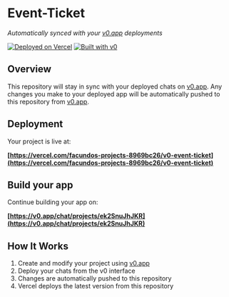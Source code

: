 # Event-Ticket

*Automatically synced with your [v0.app](https://v0.app) deployments*

[![Deployed on Vercel](https://img.shields.io/badge/Deployed%20on-Vercel-black?style=for-the-badge&logo=vercel)](https://vercel.com/facundos-projects-8969bc26/v0-event-ticket)
[![Built with v0](https://img.shields.io/badge/Built%20with-v0.app-black?style=for-the-badge)](https://v0.app/chat/projects/ek2SnuJhJKR)

## Overview

This repository will stay in sync with your deployed chats on [v0.app](https://v0.app).
Any changes you make to your deployed app will be automatically pushed to this repository from [v0.app](https://v0.app).

## Deployment

Your project is live at:

**[https://vercel.com/facundos-projects-8969bc26/v0-event-ticket](https://vercel.com/facundos-projects-8969bc26/v0-event-ticket)**

## Build your app

Continue building your app on:

**[https://v0.app/chat/projects/ek2SnuJhJKR](https://v0.app/chat/projects/ek2SnuJhJKR)**

## How It Works

1. Create and modify your project using [v0.app](https://v0.app)
2. Deploy your chats from the v0 interface
3. Changes are automatically pushed to this repository
4. Vercel deploys the latest version from this repository